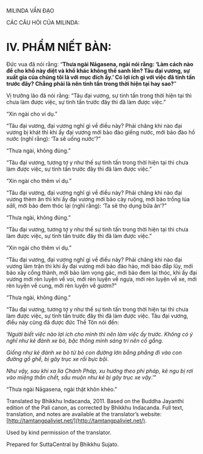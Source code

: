  

MILINDA VẤN ĐẠO

CÁC CÂU HỎI CỦA MILINDA:

# IV. PHẨM NIẾT BÀN:

Đức vua đã nói rằng: “**Thưa ngài Nāgasena, ngài nói rằng: ‘Làm cách nào để cho khổ này diệt và khổ khác không thể sanh lên? Tâu đại vương, sự xuất gia của chúng tôi là với mục đích ấy.’ Có lợi ích gì với việc đã tinh tấn trước đây? Chẳng phải là nên tinh tấn trong thời hiện tại hay sao?**”

Vị trưởng lão đã nói rằng: “Tâu đại vương, sự tinh tấn trong thời hiện tại thì chưa làm được việc, sự tinh tấn trước đây thì đã làm được việc.”

“Xin ngài cho ví dụ.”

“Tâu đại vương, đại vương nghĩ gì về điều này? Phải chăng khi nào đại vương bị khát thì khi ấy đại vương mới bảo đào giếng nước, mới bảo đào hồ nước (nghĩ rằng): ‘Ta sẽ uống nước’?”

“Thưa ngài, không đúng.”

“Tâu đại vương, tương tợ y như thế sự tinh tấn trong thời hiện tại thì chưa làm được việc, sự tinh tấn trước đây thì đã làm được việc.”

“Xin ngài cho thêm ví dụ.”

“Tâu đại vương, đại vương nghĩ gì về điều này? Phải chăng khi nào đại vương thèm ăn thì khi ấy đại vương mới bảo cày ruộng, mới bảo trồng lúa _sāli_, mới bảo đem thóc lại (nghĩ rằng): ‘Ta sẽ thọ dụng bữa ăn’?”

“Thưa ngài, không đúng.”

“Tâu đại vương, tương tợ y như thế sự tinh tấn trong thời hiện tại thì chưa làm được việc, sự tinh tấn trước đây thì đã làm được việc.”

“Xin ngài cho thêm ví dụ.”

“Tâu đại vương, đại vương nghĩ gì về điều này? Phải chăng khi nào đại vương lâm trận thì khi ấy đại vương mới bảo đào hào, mới bảo đắp lũy, mới bảo xây cổng thành, mới bảo làm vọng gác, mới bảo đem lại thóc, khi ấy đại vương mới rèn luyện về voi, mới rèn luyện về ngựa, mới rèn luyện về xe, mới rèn luyện về cung, mới rèn luyện về gươm?”

“Thưa ngài, không đúng.”

“Tâu đại vương, tương tợ y như thế sự tinh tấn trong thời hiện tại thì chưa làm được việc, sự tinh tấn trước đây thì đã làm được việc. Tâu đại vương, điều này cũng đã được đức Thế Tôn nói đến:

‘_Người biết việc nào lợi ích cho mình thì nên làm việc ấy trước. Không có ý nghĩ như kẻ đánh xe bò, bậc thông minh sáng trí nên cố gắng_.

_Giống như kẻ đánh xe bò từ bỏ con đường lớn bằng phẳng đi vào con đường gồ ghề, bị gãy trục xe rồi bực bội_.

_Như vậy, sau khi xa lìa Chánh Pháp, xu hướng theo phi pháp, kẻ ngu bị rơi vào miệng thần chết, sầu muộn như kẻ bị gãy trục xe vậy_.’”

“Thưa ngài Nāgasena, ngài thật khôn khéo.”

Translated by Bhikkhu Indacanda, 2011. Based on the Buddha Jayanthi edition of the Pali canon, as corrected by Bhikkhu Indacanda. Full text, translation, and notes are available at the translator’s website: [http://tamtangpaliviet.net/](http://tamtangpaliviet.net/).

Used by kind permission of the translator.

Prepared for SuttaCentral by Bhikkhu Sujato.
